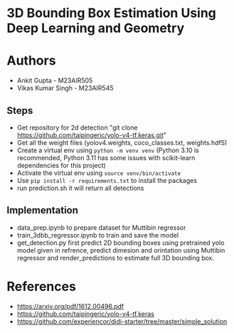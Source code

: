 # 3D Bounding Box Estimation Using Deep Learning and Geometry

# Authors

- Ankit Gupta - M23AIR505
- Vikas Kumar Singh - M23AIR545

## Steps
- Get repository for 2d detection "git clone https://github.com/taipingeric/yolo-v4-tf.keras.git"
- Get all the weight files (yolov4.weights, coco_classes.txt, weights.hdf5)
- Create a virtual env using `python -m venv venv` (Python 3.10 is recommended, Python 3.11 has some issues with scikit-learn dependencies for this project)
- Activate the virtual env using `source venv/bin/activate`
- Use `pip install -r requirements.txt` to install the packages
- run prediction.sh it will return all detections

## Implementation
- data_prep.ipynb to prepare dataset for Muttibin regressor
- train_3dbb_regressor.ipynb to train and save the model
- get_detection.py first predict 2D bounding boxes using pretrained yolo model given in refrence, predict dimesion and orintation using Muttibin regressor and render_predictions to estimate full 3D bounding box.


# References
+ https://arxiv.org/pdf/1612.00496.pdf
+ https://github.com/taipingeric/yolo-v4-tf.keras
+ https://github.com/experiencor/didi-starter/tree/master/simple_solution
